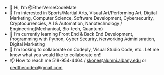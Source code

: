 - 👋 Hi, I’m @EtherVerseCodeMate
- 👀 I’m interested in Sports/Martial Arts, Visual Art/Performing Art, Digital Marketing, Computer Science, Software Development, Cybersecurity, Cryptocurrencies, A.I & Automation, Nanotechnology / Engineering(Mechanical, Bio-tech, Quantum)
- 🌱 I’m currently learning Front End & Back End Development, Programming with Python, Cyber Security, Networking Administration, Digital Marketing
- 💞️ I’m looking to collaborate on Codeply, Visual Studio Code, etc.. Let me know what you would like to collaborate on!!
- 📫 How to reach me 518-954-4464 / skone@alumni.albany.edu or cedthecodex@gmail.com

<!---
EtherVerseCodeMate/EtherVerseCodeMate is a ✨ special ✨ repository because its `README.md` (this file) appears on your GitHub profile.
You can click the Preview link to take a look at your changes.
--->
